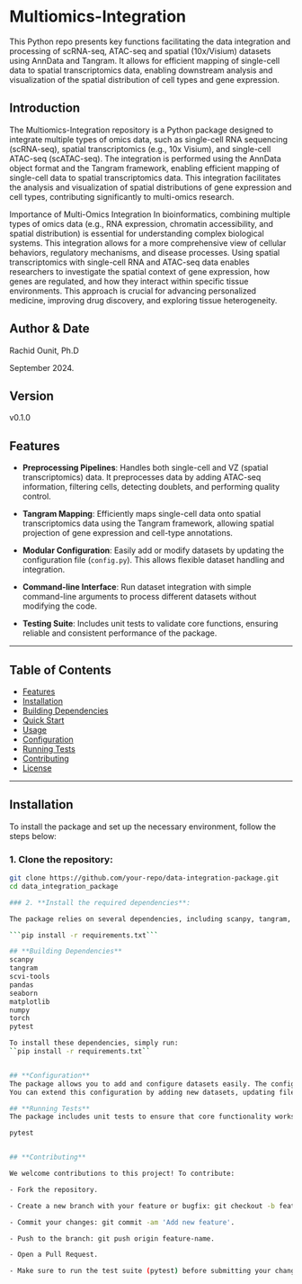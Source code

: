 # Multiomics-Integration

This Python repo presents key functions facilitating the data integration and processing of scRNA-seq, ATAC-seq and spatial (10x/Visium) datasets using AnnData and Tangram. It allows for efficient mapping of single-cell data to spatial transcriptomics data, enabling downstream analysis and visualization of the spatial distribution of cell types and gene expression.

## Introduction

The Multiomics-Integration repository is a Python package designed to integrate multiple types of omics data, such as single-cell RNA sequencing (scRNA-seq), spatial transcriptomics (e.g., 10x Visium), and single-cell ATAC-seq (scATAC-seq). The integration is performed using the AnnData object format and the Tangram framework, enabling efficient mapping of single-cell data to spatial transcriptomics data. This integration facilitates the analysis and visualization of spatial distributions of gene expression and cell types, contributing significantly to multi-omics research.

Importance of Multi-Omics Integration
In bioinformatics, combining multiple types of omics data (e.g., RNA expression, chromatin accessibility, and spatial distribution) is essential for understanding complex biological systems. This integration allows for a more comprehensive view of cellular behaviors, regulatory mechanisms, and disease processes. Using spatial transcriptomics with single-cell RNA and ATAC-seq data enables researchers to investigate the spatial context of gene expression, how genes are regulated, and how they interact within specific tissue environments. This approach is crucial for advancing personalized medicine, improving drug discovery, and exploring tissue heterogeneity.

## Author & Date
Rachid Ounit, Ph.D

September 2024.

## Version
v0.1.0

## Features

- **Preprocessing Pipelines**: Handles both single-cell and VZ (spatial transcriptomics) data. It preprocesses data by adding ATAC-seq information, filtering cells, detecting doublets, and performing quality control.
  
- **Tangram Mapping**: Efficiently maps single-cell data onto spatial transcriptomics data using the Tangram framework, allowing spatial projection of gene expression and cell-type annotations.

- **Modular Configuration**: Easily add or modify datasets by updating the configuration file (`config.py`). This allows flexible dataset handling and integration.

- **Command-line Interface**: Run dataset integration with simple command-line arguments to process different datasets without modifying the code.

- **Testing Suite**: Includes unit tests to validate core functions, ensuring reliable and consistent performance of the package.

---

## Table of Contents

- [Features](#features)
- [Installation](#installation)
- [Building Dependencies](#building-dependencies)
- [Quick Start](#quick-start)
- [Usage](#usage)
- [Configuration](#configuration)
- [Running Tests](#running-tests)
- [Contributing](#contributing)
- [License](#license)

---

## **Installation**

To install the package and set up the necessary environment, follow the steps below:

### 1. **Clone the repository**:

```bash
git clone https://github.com/your-repo/data-integration-package.git
cd data_integration_package

### 2. **Install the required dependencies**:

The package relies on several dependencies, including scanpy, tangram, scvi-tools, and others. To install all dependencies, run:

```pip install -r requirements.txt```

## **Building Dependencies**
scanpy
tangram
scvi-tools
pandas
seaborn
matplotlib
numpy
torch
pytest

To install these dependencies, simply run:
``pip install -r requirements.txt``


## **Configuration**
The package allows you to add and configure datasets easily. The config.py file contains all relevant information regarding file paths, sample mappings, and datasets.
You can extend this configuration by adding new datasets, updating file paths, or modifying the parameters used for mapping and preprocessing.

## **Running Tests**
The package includes unit tests to ensure that core functionality works as expected. The tests are written using pytest, and you can run them by executing:

pytest


## **Contributing**

We welcome contributions to this project! To contribute:

- Fork the repository.

- Create a new branch with your feature or bugfix: git checkout -b feature-name.

- Commit your changes: git commit -am 'Add new feature'.

- Push to the branch: git push origin feature-name.

- Open a Pull Request.

- Make sure to run the test suite (pytest) before submitting your changes to ensure everything works as expected.


